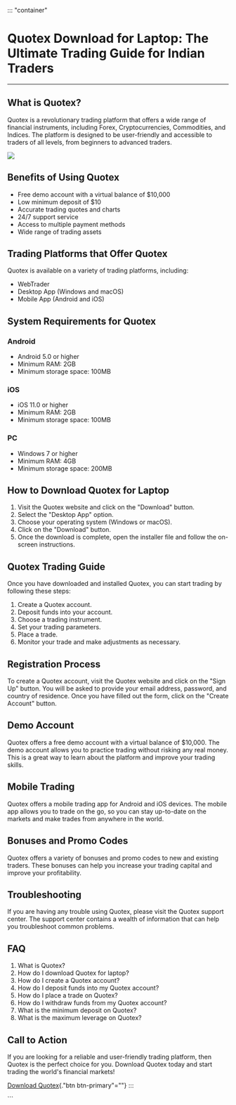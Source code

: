 ::: \"container\"
# Quotex Download for Laptop: The Ultimate Trading Guide for Indian Traders

------------------------------------------------------------------------

## What is Quotex?

Quotex is a revolutionary trading platform that offers a wide range of
financial instruments, including Forex, Cryptocurrencies, Commodities,
and Indices. The platform is designed to be user-friendly and accessible
to traders of all levels, from beginners to advanced traders.

[![](https://static.quotex.io/files/1_en/300_250.jpg)](https://traff.sbs/brokerqxsignupf)

## Benefits of Using Quotex

-   Free demo account with a virtual balance of \$10,000
-   Low minimum deposit of \$10
-   Accurate trading quotes and charts
-   24/7 support service
-   Access to multiple payment methods
-   Wide range of trading assets

## Trading Platforms that Offer Quotex

Quotex is available on a variety of trading platforms, including:

-   WebTrader
-   Desktop App (Windows and macOS)
-   Mobile App (Android and iOS)

## System Requirements for Quotex

### Android

-   Android 5.0 or higher
-   Minimum RAM: 2GB
-   Minimum storage space: 100MB

### iOS

-   iOS 11.0 or higher
-   Minimum RAM: 2GB
-   Minimum storage space: 100MB

### PC

-   Windows 7 or higher
-   Minimum RAM: 4GB
-   Minimum storage space: 200MB

## How to Download Quotex for Laptop

1.  Visit the Quotex website and click on the "Download" button.
2.  Select the "Desktop App" option.
3.  Choose your operating system (Windows or macOS).
4.  Click on the "Download" button.
5.  Once the download is complete, open the installer file and follow
    the on-screen instructions.

## Quotex Trading Guide

Once you have downloaded and installed Quotex, you can start trading by
following these steps:

1.  Create a Quotex account.
2.  Deposit funds into your account.
3.  Choose a trading instrument.
4.  Set your trading parameters.
5.  Place a trade.
6.  Monitor your trade and make adjustments as necessary.

## Registration Process

To create a Quotex account, visit the Quotex website and click on the
"Sign Up" button. You will be asked to provide your email address,
password, and country of residence. Once you have filled out the form,
click on the "Create Account" button.

## Demo Account

Quotex offers a free demo account with a virtual balance of \$10,000.
The demo account allows you to practice trading without risking any real
money. This is a great way to learn about the platform and improve your
trading skills.

## Mobile Trading

Quotex offers a mobile trading app for Android and iOS devices. The
mobile app allows you to trade on the go, so you can stay up-to-date on
the markets and make trades from anywhere in the world.

## Bonuses and Promo Codes

Quotex offers a variety of bonuses and promo codes to new and existing
traders. These bonuses can help you increase your trading capital and
improve your profitability.

## Troubleshooting

If you are having any trouble using Quotex, please visit the Quotex
support center. The support center contains a wealth of information that
can help you troubleshoot common problems.

## FAQ

1.  What is Quotex?
2.  How do I download Quotex for laptop?
3.  How do I create a Quotex account?
4.  How do I deposit funds into my Quotex account?
5.  How do I place a trade on Quotex?
6.  How do I withdraw funds from my Quotex account?
7.  What is the minimum deposit on Quotex?
8.  What is the maximum leverage on Quotex?

## Call to Action

If you are looking for a reliable and user-friendly trading platform,
then Quotex is the perfect choice for you. Download Quotex today and
start trading the world\'s financial markets!

[Download Quotex](\%22https://traff.sbs/quotexonelink\%22){."btn
btn-primary"=""}
:::

\`\`\`

